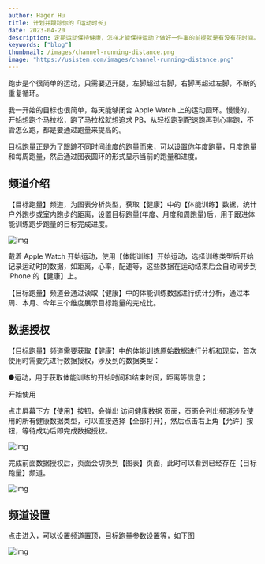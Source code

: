 ```yaml
---
author: Hager Hu
title: 计划并跟踪你的「运动时长」
date: 2023-04-20
description: 定期运动保持健康，怎样才能保持运动？做好一件事的前提就是有没有花时间。运动时长正是为了保持健康而来，你可以设置今年的运动时长，拆解到每月、每周的运动时长，剩下的就是坚持运动，定期运动，健康自然就会到来。
keywords: ["blog"]
thumbnail: /images/channel-running-distance.png
image: "https://usistem.com/images/channel-running-distance.png"
---
```


跑步是个很简单的运动，只需要迈开腿，左脚超过右脚，右脚再超过左脚，不断的重复循环。

我一开始的目标也很简单，每天能够闭合 Apple Watch 上的运动圆环。慢慢的，开始想跑个马拉松，跑了马拉松就想追求 PB，从轻松跑到配速跑再到心率跑，不管怎么跑，都是要通过跑量来提高的。

目标跑量正是为了跟踪不同时间维度的跑量而来，可以设置你年度跑量，月度跑量和每周跑量，然后通过图表圆环的形式显示当前的跑量和进度。

## 频道介绍

【目标跑量】频道，为图表分析类型，获取【健康】中的【体能训练】数据，统计户外跑步或室内跑步的距离，设置目标跑量(年度、月度和周跑量)后，用于跟进体能训练跑步跑量的目标完成进度。

![img](https://cdn.nlark.com/yuque/0/2023/jpeg/177619/1676274387905-7e675cfa-156e-4d20-b00e-cf39e401dd8c.jpeg?x-oss-process=image%2Fresize%2Cw_1170%2Climit_0%2Finterlace%2C1)

戴着 Apple Watch 开始运动，使用【体能训练】开始运动，选择训练类型后开始记录运动时的数据，如距离，心率，配速等，这些数据在运动结束后会自动同步到 iPhone 的【健康】上。

【目标跑量】频道会通过读取【健康】中的体能训练数据进行统计分析，通过本周、本月、今年三个维度展示目标跑量的完成比。

## 数据授权

【目标跑量】频道需要获取【健康】中的体能训练原始数据进行分析和现实，首次使用时需要先进行数据授权，涉及到的数据类型：

●运动，用于获取体能训练的开始时间和结束时间，距离等信息；

 开始使用

点击屏幕下方【使用】按钮，会弹出 访问健康数据 页面，页面会列出频道涉及使用的所有健康数据类型，可以直接选择【全部打开】，然后点击右上角【允许】按钮，等待成功后即完成数据授权。

![img](https://cdn.nlark.com/yuque/0/2023/jpeg/177619/1676274387844-bc9213ec-1dc5-4719-b808-a72ef0bd8573.jpeg?x-oss-process=image%2Fresize%2Cw_816%2Climit_0%2Finterlace%2C1)

完成前面数据授权后，页面会切换到【图表】页面，此时可以看到已经存在【目标跑量】频道。

![img](https://cdn.nlark.com/yuque/0/2023/jpeg/177619/1676274387898-e4bf29a3-0baf-4cd7-86a1-d3d8a42f079d.jpeg?x-oss-process=image%2Fresize%2Cw_1170%2Climit_0%2Finterlace%2C1)

## 频道设置

点击进入，可以设置频道置顶，目标跑量参数设置等，如下图

![img](https://cdn.nlark.com/yuque/0/2023/jpeg/177619/1676274387883-51d0f6fb-cfa5-40fe-adaf-83b7772a3997.jpeg?x-oss-process=image%2Fresize%2Cw_1170%2Climit_0%2Finterlace%2C1)
